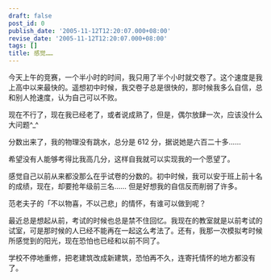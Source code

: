 ```yaml
---
draft: false
post_id: 0
publish_date: '2005-11-12T12:20:07.000+08:00'
revise_date: '2005-11-12T12:20:07.000+08:00'
tags: []
title: 感觉……
---
```


今天上午的竞赛，一个半小时的时间，我只用了半个小时就交卷了。这个速度是我上高中以来最快的。遥想初中时候，我交卷子总是很快的，那时候我多么自信，总和别人抢速度，认为自己可以不败。

现在不行了，现在我已经老了，或者说成熟了，但是，偶尔放肆一次，应该没什么大问题^\_^

分数出来了，我的物理没有跳水，总分是 612 分，据说她是六百二十多……

希望没有人能够考得比我高几分，这样自我就可以实现我的一个愿望了。

感觉自己以前从来都没那么在乎试卷的分数的。初中时候，我可以安于班上前十名的成绩，现在，却要抢年级前三名……
但是好想我的自信反而削弱了许多。

范老夫子的「不以物喜，不以己悲」的情怀，有谁可以做到呢？

最近总是想起从前，考试的时候也总是禁不住回忆。我现在的教室就是以前考试的试室，可是那时候的人已经不能再在一起这么考法了。还有，我那一次模拟考时候所感觉到的阳光，现在恐怕也已经和以前不同了。

学校不停地重修，把老建筑改成新建筑，恐怕再不久，连寄托情怀的地方都没有了。
